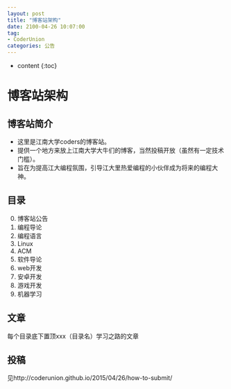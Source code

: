 ```yaml
---
layout: post
title: "博客站架构"
date: 2100-04-26 10:07:00
tag: 
- CoderUnion
categories: 公告
---
```


* content
{:toc}

# 博客站架构

## 博客站简介
- 这里是江南大学coders的博客站。
- 提供一个地方来放上江南大学大牛们的博客，当然投稿开放（虽然有一定技术门槛）。
- 旨在为提高江大编程氛围，引导江大里热爱编程的小伙伴成为将来的编程大神。


## 目录

0. 博客站公告
1. 编程导论
2. 编程语言
3. Linux
4. ACM
5. 软件导论
8. web开发
9. 安卓开发
10. 游戏开发
11. 机器学习 

## 文章
每个目录底下置顶xxx（目录名）学习之路的文章


## 投稿
见http://coderunion.github.io/2015/04/26/how-to-submit/
